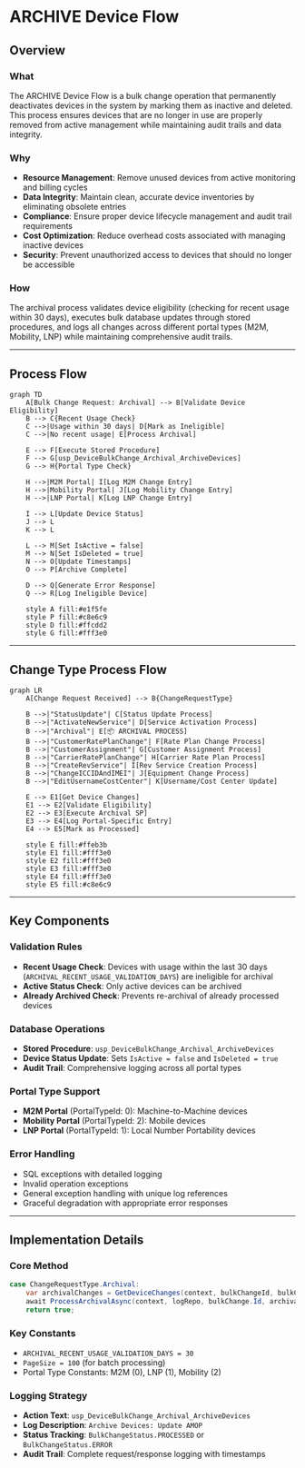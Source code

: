 # ARCHIVE Device Flow

## Overview

### What
The ARCHIVE Device Flow is a bulk change operation that permanently deactivates devices in the system by marking them as inactive and deleted. This process ensures devices that are no longer in use are properly removed from active management while maintaining audit trails and data integrity.

### Why
- **Resource Management**: Remove unused devices from active monitoring and billing cycles
- **Data Integrity**: Maintain clean, accurate device inventories by eliminating obsolete entries
- **Compliance**: Ensure proper device lifecycle management and audit trail requirements
- **Cost Optimization**: Reduce overhead costs associated with managing inactive devices
- **Security**: Prevent unauthorized access to devices that should no longer be accessible

### How
The archival process validates device eligibility (checking for recent usage within 30 days), executes bulk database updates through stored procedures, and logs all changes across different portal types (M2M, Mobility, LNP) while maintaining comprehensive audit trails.

---

## Process Flow

```mermaid
graph TD
    A[Bulk Change Request: Archival] --> B[Validate Device Eligibility]
    B --> C{Recent Usage Check}
    C -->|Usage within 30 days| D[Mark as Ineligible]
    C -->|No recent usage| E[Process Archival]
    
    E --> F[Execute Stored Procedure]
    F --> G[usp_DeviceBulkChange_Archival_ArchiveDevices]
    G --> H{Portal Type Check}
    
    H -->|M2M Portal| I[Log M2M Change Entry]
    H -->|Mobility Portal| J[Log Mobility Change Entry]  
    H -->|LNP Portal| K[Log LNP Change Entry]
    
    I --> L[Update Device Status]
    J --> L
    K --> L
    
    L --> M[Set IsActive = false]
    M --> N[Set IsDeleted = true]
    N --> O[Update Timestamps]
    O --> P[Archive Complete]
    
    D --> Q[Generate Error Response]
    Q --> R[Log Ineligible Device]
    
    style A fill:#e1f5fe
    style P fill:#c8e6c9
    style D fill:#ffcdd2
    style G fill:#fff3e0
```

---

## Change Type Process Flow

```mermaid
graph LR
    A[Change Request Received] --> B{ChangeRequestType}
    
    B -->|"StatusUpdate"| C[Status Update Process]
    B -->|"ActivateNewService"| D[Service Activation Process]
    B -->|"Archival"| E[📦 ARCHIVAL PROCESS]
    B -->|"CustomerRatePlanChange"| F[Rate Plan Change Process]
    B -->|"CustomerAssignment"| G[Customer Assignment Process]
    B -->|"CarrierRatePlanChange"| H[Carrier Rate Plan Process]
    B -->|"CreateRevService"| I[Rev Service Creation Process]
    B -->|"ChangeICCIDAndIMEI"| J[Equipment Change Process]
    B -->|"EditUsernameCostCenter"| K[Username/Cost Center Update]
    
    E --> E1[Get Device Changes]
    E1 --> E2[Validate Eligibility]
    E2 --> E3[Execute Archival SP]
    E3 --> E4[Log Portal-Specific Entry]
    E4 --> E5[Mark as Processed]
    
    style E fill:#ffeb3b
    style E1 fill:#fff3e0
    style E2 fill:#fff3e0
    style E3 fill:#fff3e0
    style E4 fill:#fff3e0
    style E5 fill:#c8e6c9
```

---

## Key Components

### Validation Rules
- **Recent Usage Check**: Devices with usage within the last 30 days (`ARCHIVAL_RECENT_USAGE_VALIDATION_DAYS`) are ineligible for archival
- **Active Status Check**: Only active devices can be archived
- **Already Archived Check**: Prevents re-archival of already processed devices

### Database Operations
- **Stored Procedure**: `usp_DeviceBulkChange_Archival_ArchiveDevices`
- **Device Status Update**: Sets `IsActive = false` and `IsDeleted = true`
- **Audit Trail**: Comprehensive logging across all portal types

### Portal Type Support
- **M2M Portal** (PortalTypeId: 0): Machine-to-Machine devices
- **Mobility Portal** (PortalTypeId: 2): Mobile devices  
- **LNP Portal** (PortalTypeId: 1): Local Number Portability devices

### Error Handling
- SQL exceptions with detailed logging
- Invalid operation exceptions
- General exception handling with unique log references
- Graceful degradation with appropriate error responses

---

## Implementation Details

### Core Method
```csharp
case ChangeRequestType.Archival:
    var archivalChanges = GetDeviceChanges(context, bulkChangeId, bulkChange.PortalTypeId, PageSize).ToList();
    await ProcessArchivalAsync(context, logRepo, bulkChange.Id, archivalChanges);
    return true;
```

### Key Constants
- `ARCHIVAL_RECENT_USAGE_VALIDATION_DAYS = 30`
- `PageSize = 100` (for batch processing)
- Portal Type Constants: M2M (0), LNP (1), Mobility (2)

### Logging Strategy
- **Action Text**: `usp_DeviceBulkChange_Archival_ArchiveDevices`
- **Log Description**: `Archive Devices: Update AMOP`
- **Status Tracking**: `BulkChangeStatus.PROCESSED` or `BulkChangeStatus.ERROR`
- **Audit Trail**: Complete request/response logging with timestamps